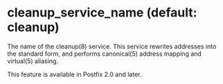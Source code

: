 # cleanup_service_name (default: cleanup)

The name of the cleanup(8) service. This service rewrites addresses
into the standard form, and performs canonical(5) address mapping
and virtual(5) aliasing.




This feature is available in Postfix 2.0 and later.



